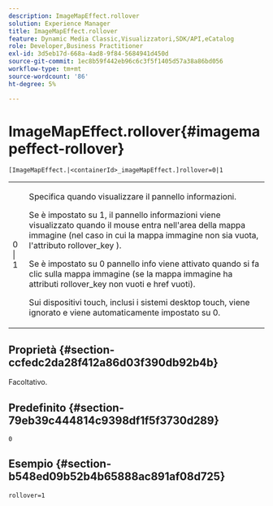 ```yaml
---
description: ImageMapEffect.rollover
solution: Experience Manager
title: ImageMapEffect.rollover
feature: Dynamic Media Classic,Visualizzatori,SDK/API,eCatalog
role: Developer,Business Practitioner
exl-id: 3d5eb17d-668a-4ad8-9f84-5684941d450d
source-git-commit: 1ec8b59f442eb96c6c3f5f1405d57a38a86bd056
workflow-type: tm+mt
source-wordcount: '86'
ht-degree: 5%

---
```


# ImageMapEffect.rollover{#imagemapeffect-rollover}

`[ImageMapEffect.|<containerId>_imageMapEffect.]rollover=0|1`

<table id="table_2671D63442B54F659C32C4A3CC61DD7C"> 
 <tbody> 
  <tr> 
   <td colname="col1"> <p><span class="codeph"> 0 | 1</span> </p> </td> 
   <td colname="col2"> <p>Specifica quando visualizzare il pannello informazioni. </p> <p>Se è impostato su <span class="codeph"> 1</span>, il pannello informazioni viene visualizzato quando il mouse entra nell'area della mappa immagine (nel caso in cui la mappa immagine non sia vuota, l'attributo <span class="codeph"> rollover_key</span> ). </p> <p>Se è impostato su <span class="codeph"> 0</span> pannello info viene attivato quando si fa clic sulla mappa immagine (se la mappa immagine ha attributi <span class="codeph"> rollover_key</span> non vuoti e <span class="codeph"> href</span> vuoti). </p> <p> Sui dispositivi touch, inclusi i sistemi desktop touch, viene ignorato e viene automaticamente impostato su <span class="codeph"> 0</span>. </p> </td> 
  </tr> 
 </tbody> 
</table>

## Proprietà {#section-ccfedc2da28f412a86d03f390db92b4b}

Facoltativo.

## Predefinito {#section-79eb39c444814c9398df1f5f3730d289}

`0`

## Esempio {#section-b548ed09b52b4b65888ac891af08d725}

`rollover=1`
